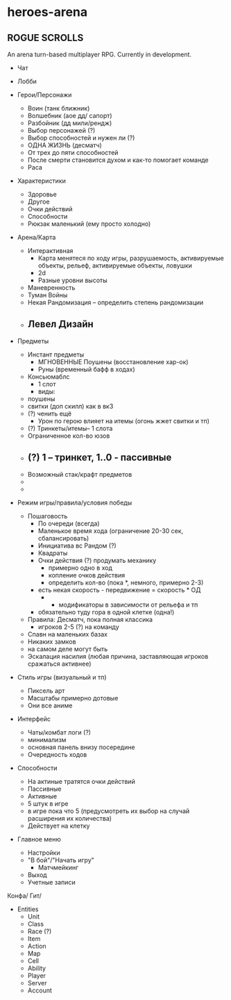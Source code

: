 # heroes-arena
## ROGUE SCROLLS
An arena turn-based multiplayer RPG. Currently in development.
 
-   Чат
-   Лобби 	

-	Герои/Персонажи
	-	Воин (танк ближник)
	-	Волшебник (аое дд/ сапорт)
	-	Разбойник (дд мили/рендж)
	-   Выбор персонажей (?)
	-   Выбор способностей и нужен ли (?)
	-   ОДНА ЖИЗНЬ (десматч)
	-   От трех до пяти способностей
	- 	После смерти становится духом и как-то помогает команде
	- 	Раса

-	Характеристики
	-	Здоровье
	-	Другое
	-	Очки действий
	-	Способности
	-	Рюкзак маленький (ему просто холодно)

-	Арена/Карта
	-	Интерактивная
		-	Карта менятеся по ходу игры, разрушаемость, активируемые объекты, рельеф, активируемые объекты, ловушки
		-	2d
		-	Разные уровни высоты
	-	Маневренность
	-	Туман Войны
	-	Некая Рандомизация – определить степень рандомизации
	- 	Левел Дизайн
		- 

-	Предметы
	-	Инстант предметы
		-	МГНОВЕННЫЕ Поушены (восстановление хар-ок)
		-	Руны (временный бафф в ходах) 
	-	Консьюмаблс
		-	1 слот
		-	виды:
	-	поушены
	-	свитки (доп скилл) как в вк3
	-	(?) ченить ещё
		-	Урон по герою влияет на итемы (огонь жжет свитки и тп)
	-	(?) Тринкеты/итемы– 1 слота
	-	Ограниченное кол-во юзов
	-	(?) 1 – тринкет, 1..0 - пассивные
		-		 
	-	Возможный стак/крафт предметов
	-	
	-	

- Режим игры/правила/условия победы
	- Пошаговость
		- По очереди (всегда)
		- Маленькое время хода (ограничение 20-30 сек, сбалансировать)
		- Инициатива вс Рандом (?)
		- Квадраты
		- Очки действия (?) продумать механику
			- примерно одно в ход
			- копление очков действия
			- определить кол-во (пока *, немного, примерно 2-3)
		- есть некая скорость - передвижение = скорость * ОД
			- + модификаторы в зависимости от рельефа и тп
		- обязательно туду гора в одной клетке (одна!)
	- Правила: Десматч, пока полная классика
		- игроков 2-5 (?) на команду
	- Спавн на маленьких базах
	- Никаких замков
	- на самом деле могут быть
	- Эскалация насилия (любая причина, заставляющая игроков сражаться активнее)

- Стиль игры (визуальный и тп)
	- Пиксель арт
	- Масштабы примерно дотовые
	- Они все аниме

- Интерфейс
	- Чаты/комбат логи (?)
	- минимализм
	- основная панель внизу посередине
	- Очередность ходов

- Способности
	- На актиные тратятся очки действий 
	- Пассивные
	- Активные
	- 5 штук в игре
	- в игре пока что 5 (предусмотреть их выбор на случай расширения их количества)
	- Действует на клетку

- Главное меню
	- Настройки
	- "В бой"/"Начать игру"
		- Матчмейкинг
	- Выход
	- Учетные записи

Конфа/ Гит/  

-	Entities
	-	Unit
	-	Class
	-	Race (?)
	-	Item
	- 	Action
	-	Map
	-	Cell
	-	Ability
	-	Player
	-	Server
	-	Account